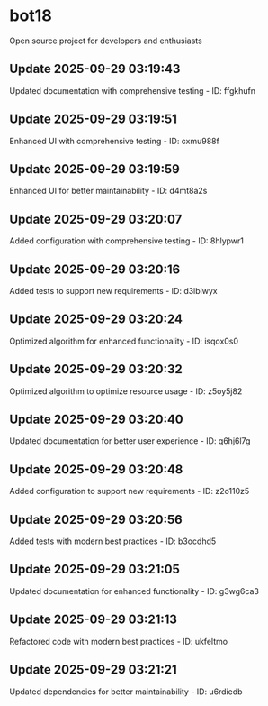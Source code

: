 # bot18
Open source project for developers and enthusiasts

## Update 2025-09-29 03:19:43
Updated documentation with comprehensive testing - ID: ffgkhufn


## Update 2025-09-29 03:19:51
Enhanced UI with comprehensive testing - ID: cxmu988f


## Update 2025-09-29 03:19:59
Enhanced UI for better maintainability - ID: d4mt8a2s


## Update 2025-09-29 03:20:07
Added configuration with comprehensive testing - ID: 8hlypwr1


## Update 2025-09-29 03:20:16
Added tests to support new requirements - ID: d3lbiwyx


## Update 2025-09-29 03:20:24
Optimized algorithm for enhanced functionality - ID: isqox0s0


## Update 2025-09-29 03:20:32
Optimized algorithm to optimize resource usage - ID: z5oy5j82


## Update 2025-09-29 03:20:40
Updated documentation for better user experience - ID: q6hj6l7g


## Update 2025-09-29 03:20:48
Added configuration to support new requirements - ID: z2o110z5


## Update 2025-09-29 03:20:56
Added tests with modern best practices - ID: b3ocdhd5


## Update 2025-09-29 03:21:05
Updated documentation for enhanced functionality - ID: g3wg6ca3


## Update 2025-09-29 03:21:13
Refactored code with modern best practices - ID: ukfeltmo


## Update 2025-09-29 03:21:21
Updated dependencies for better maintainability - ID: u6rdiedb

